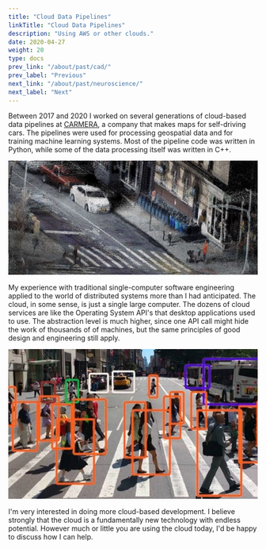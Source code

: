 ```yaml
---
title: "Cloud Data Pipelines"
linkTitle: "Cloud Data Pipelines"
description: "Using AWS or other clouds."
date: 2020-04-27
weight: 20
type: docs
prev_link: "/about/past/cad/"
prev_label: "Previous"
next_link: "/about/past/neuroscience/"
next_label: "Next"
---
```


Between 2017 and 2020 I worked on several generations of cloud-based data
pipelines at [CARMERA](https://carmera.com), a company that makes maps for
self-driving cars. The pipelines were used for processing geospatial data and
for training machine learning systems. Most of the pipeline code was written in
Python, while some of the data processing itself was written in C++. 


![Carmera 1](carmera-1.jpg)

My experience with traditional single-computer software engineering applied
to the world of distributed systems more than I had anticipated. The cloud,
in some sense, is just a single large computer. The dozens of cloud
services are like the Operating System API's that desktop applications used
to use. The abstraction level is much higher, since one API call might hide
the work of thousands of of machines, but the same principles of good
design and engineering still apply.

![Carmera 2](carmera-2.jpg)

I'm very interested in doing more cloud-based development. I believe
strongly that the cloud is a fundamentally new technology with endless
potential. However much or little you are using the cloud today, I'd be
happy to discuss how I can help.
